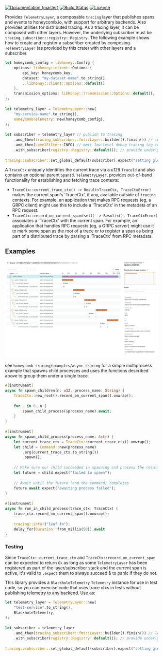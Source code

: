 [![Documentation (master)](https://img.shields.io/badge/docs-master-brightgreen)](https://inanna-malick.github.io/honeycomb-tracing/honeycomb_tracing) [![Build Status](https://circleci.com/gh/inanna-malick/honeycomb-tracing/tree/master.svg?style=shield)](https://circleci.com/gh/inanna-malick/honeycomb-tracing/tree/master) [![License](https://img.shields.io/badge/license-MIT-green.svg)](../LICENSE-MIT)

Provides `TelemetryLayer`, a composable `tracing` layer that publishes spans and events to honeycomb.io, with support for arbitrary backends. Also provides utilities for distributed tracing. As a tracing layer, it can be composed with other layers. However, the underlying subscriber must be `tracing_subscriber::registry::Registry`. The following example shows how to create and register a subscriber created by composing `TelemetryLayer` (as provided by this crate) with other layers and a subscriber. 

```rust
let honeycomb_config = libhoney::Config {
    options: libhoney::client::Options {
        api_key: honeycomb_key,
        dataset: "my-dataset-name".to_string(),
        ..libhoney::client::Options::default()
    },
    transmission_options: libhoney::transmission::Options::default(),
};

let telemetry_layer = TelemetryLayer::new(
    "my-service-name".to_string(),
    HoneycombTelemetry::new(honeycomb_config),
);

let subscriber = telemetry_layer // publish to tracing
    .and_then(tracing_subscriber::fmt::Layer::builder().finish()) // log events to stdout
    .and_then(LevelFilter::INFO) // omit low-level debug tracing (eg tokio executor)
    .with_subscriber(registry::Registry::default()); // provide underlying span data store

tracing::subscriber::set_global_default(subscriber).expect("setting global default failed");
```

A `TraceCtx` uniquely identifies the current trace via a u128 `TraceId` and also contains an optional parent `SpanId`. `TelemetryLayer`, provides out-of-band functionality for establishing and fetching trace contexts:
- `TraceCtx::current_trace_ctx() -> Result<TraceCtx, TraceCtxError)` makes the current span's 'TraceCtx', if any, available outside of `tracing` contexts. For example, an application that makes RPC requests (eg, a GRPC client) might use this to include a 'TraceCtx' in the metadata of an RPC request.
- `TraceCtx::record_on_current_span(self) -> Result<(), TraceCtxError)` associates a 'TraceCtx' with the current span. For example, an application that handles RPC requests (eg, a GRPC server) might use it to mark some span as the root of a trace or to register a span as being part of a distributed trace by parsing a 'TraceCtx' from RPC metadata. 


## Examples

![example honeycomb.io trace](/images/example_trace.png)

see `honeycomb-tracing/examples/async-tracing` for a simple multiprocess example that spawns child processes and uses the functions described above to group them under a single trace.

```rust
#[instrument]
async fn spawn_children(n: u32, process_name: String) {
    TraceCtx::new_root().record_on_current_span().unwrap();

    for _ in 0..n {
        spawn_child_process(&process_name).await;
    }
}

#[instrument]
async fn spawn_child_process(process_name: &str) {
    let current_trace_ctx = TraceCtx::current_trace_ctx().unwrap();
    let child = Command::new(process_name)
        .arg(current_trace_ctx.to_string())
        .spawn();

    // Make sure our child succeeded in spawning and process the result
    let future = child.expect("failed to spawn");

    // Await until the future (and the command) completes
    future.await.expect("awaiting process failed");
}

#[instrument]
async fn run_in_child_process(trace_ctx: TraceCtx) {
    trace_ctx.record_on_current_span().unwrap();

    tracing::info!("leaf fn");
    delay_for(Duration::from_millis(50)).await
}

```

### Testing

Since `TraceCtx::current_trace_ctx` and `TraceCtx::record_on_current_span` can be expected to return `Ok` as long as some `TelemetryLayer` has been registered as part of the layer/subscriber stack and the current span is active, it's valid to `.expect` them to always succeed & to panic if they do not.

This library provides a `BlackholeTelemetry` `Telemetry` instance for use in test code, so you can exercise code that uses trace ctxs in tests without publishing telemetry to any backend. Use as:

```rust
let telemetry_layer = TelemetryLayer::new(
    "test-service".to_string(),
    BlackholeTelemetry,
);

let subscriber = telemetry_layer
    .and_then(tracing_subscriber::fmt::Layer::builder().finish()) // log events to stdout
    .with_subscriber(registry::Registry::default()); // provide underlying span data store

tracing::subscriber::set_global_default(subscriber).expect("setting global default failed");
```
